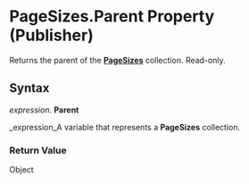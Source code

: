 
# PageSizes.Parent Property (Publisher)

Returns the parent of the  **[PageSizes](f31b08cc-2c76-e2d6-d1ae-6dcf2ac5824c.md)** collection. Read-only.


## Syntax

 _expression_. **Parent**

 _expression_A variable that represents a  **PageSizes** collection.


### Return Value

Object

